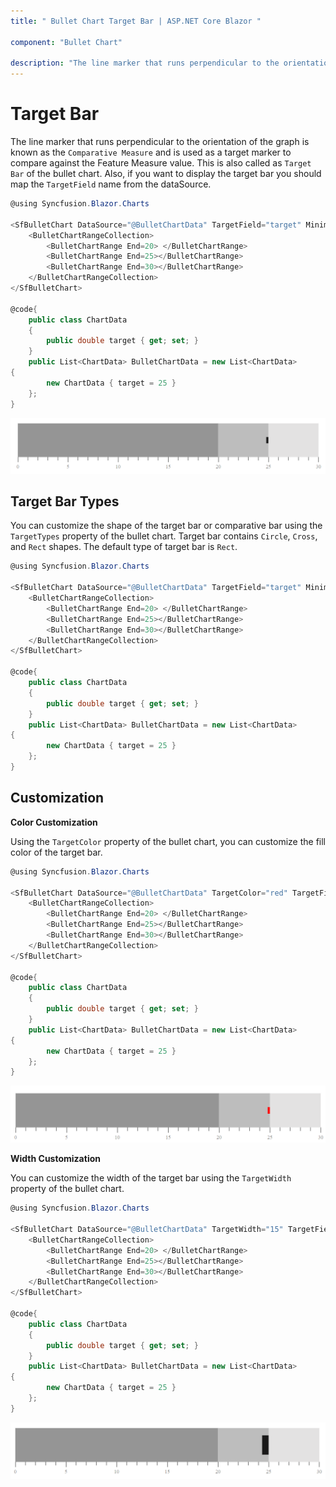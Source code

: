 ```yaml
---
title: " Bullet Chart Target Bar | ASP.NET Core Blazor "

component: "Bullet Chart"

description: "The line marker that runs perpendicular to the orientation of the graph is known as the `Comparative Measure`. "
---
```

<!-- markdownlint-disable MD036 -->

# Target Bar

The line marker that runs perpendicular to the orientation of the graph is known as the `Comparative Measure` and is used as a target marker to compare against the Feature Measure value. This is also called as `Target Bar` of the bullet chart. Also, if you want to display the target bar you should map the `TargetField` name from the dataSource.

```csharp
@using Syncfusion.Blazor.Charts

<SfBulletChart DataSource="@BulletChartData" TargetField="target" Minimum="0" Maximum="30" Interval="5">
    <BulletChartRangeCollection>
        <BulletChartRange End=20> </BulletChartRange>
        <BulletChartRange End=25></BulletChartRange>
        <BulletChartRange End=30></BulletChartRange>
    </BulletChartRangeCollection>
</SfBulletChart>

@code{
    public class ChartData
    {
        public double target { get; set; }
    }
    public List<ChartData> BulletChartData = new List<ChartData>
{
        new ChartData { target = 25 }
    };
}
```

![Target Bar](images/target-bar.png)

## Target Bar Types

You can customize the shape of the target bar or comparative bar using the `TargetTypes` property of the bullet chart. Target bar contains `Circle`, `Cross`, and `Rect` shapes. The default type of target bar is `Rect`.

```csharp
@using Syncfusion.Blazor.Charts

<SfBulletChart DataSource="@BulletChartData" TargetField="target" Minimum="0" Maximum="30" Interval="5">
    <BulletChartRangeCollection>
        <BulletChartRange End=20> </BulletChartRange>
        <BulletChartRange End=25></BulletChartRange>
        <BulletChartRange End=30></BulletChartRange>
    </BulletChartRangeCollection>
</SfBulletChart>

@code{
    public class ChartData
    {
        public double target { get; set; }
    }
    public List<ChartData> BulletChartData = new List<ChartData>
{
        new ChartData { target = 25 }
    };
}
```

## Customization

**Color Customization**

Using the `TargetColor` property of the bullet chart, you can customize the fill color of the target bar.

```csharp
@using Syncfusion.Blazor.Charts

<SfBulletChart DataSource="@BulletChartData" TargetColor="red" TargetField="target" Minimum="0" Maximum="30" Interval="5">
    <BulletChartRangeCollection>
        <BulletChartRange End=20> </BulletChartRange>
        <BulletChartRange End=25></BulletChartRange>
        <BulletChartRange End=30></BulletChartRange>
    </BulletChartRangeCollection>
</SfBulletChart>

@code{
    public class ChartData
    {
        public double target { get; set; }
    }
    public List<ChartData> BulletChartData = new List<ChartData>
{
        new ChartData { target = 25 }
    };
}
```

![Target Bar](images/target-color.png)

**Width Customization**

You can customize the width of the target bar using the `TargetWidth` property of the bullet chart.

```csharp
@using Syncfusion.Blazor.Charts

<SfBulletChart DataSource="@BulletChartData" TargetWidth="15" TargetField="target" Minimum="0" Maximum="30" Interval="5">
    <BulletChartRangeCollection>
        <BulletChartRange End=20> </BulletChartRange>
        <BulletChartRange End=25></BulletChartRange>
        <BulletChartRange End=30></BulletChartRange>
    </BulletChartRangeCollection>
</SfBulletChart>

@code{
    public class ChartData
    {
        public double target { get; set; }
    }
    public List<ChartData> BulletChartData = new List<ChartData>
{
        new ChartData { target = 25 }
    };
}
```

![Target Bar](images/target-width.png)